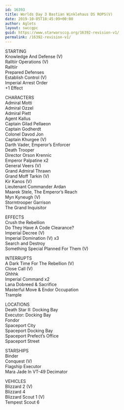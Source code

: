 ```yaml
---
id: 16393
title: Worlds Day 3 Bastian Winklehaus DS ROPS(V)
date: 2019-10-05T18:45:09+00:00
author: Aglets
layout: swccgpc
guid: https://www.starwarsccg.org/16392-revision-v1/
permalink: /16392-revision-v1/
---
```

STARTING  
Knowledge And Defense (V)  
Ralltiir Operations (V)  
Ralltiir  
Prepared Defenses  
Establish Control (V)  
Imperial Arrest Order  
+1 Effect

CHARACTERS  
Admiral Motti  
Admiral Ozzel  
Admiral Piett  
Agent Kallus  
Captain Gilad Pellaeon  
Captain Godherdt  
Colonel Davod Jon  
Captain Khurgee (V)  
Darth Vader, Emperor’s Enforcer  
Death Trooper  
Director Orson Krennic  
Emperor Palpatine x2  
General Veers (V)  
Grand Admiral Thrawn  
Grand Moff Tarkin (V)  
Kir Kanos (V)  
Lieutenant Commander Ardan  
Maarek Stele, The Emperor’s Reach  
Myn Kyneugh (V)  
Stormtrooper Garrison  
The Grand Inquisitor

EFFECTS  
Crush the Rebellion  
Do They Have A Code Clearance?  
Imperial Decree (V)  
Imperial Domination (V) x3  
Search and Destroy  
Something Special Planned For Them (V)

INTERRUPTS  
A Dark Time For The Rebellion (V)  
Close Call (V)  
Ghhhk  
Imperial Command x2  
Lana Dobreed & Sacrifice  
Masterful Move & Endor Occupation  
Trample

LOCATIONS  
Death Star II: Docking Bay  
Executor: Docking Bay  
Fondor  
Spaceport City  
Spaceport Docking Bay  
Spaceport Prefect’s Office  
Spaceport Street

STARSHIPS  
Binder  
Conquest (V)  
Flagship Executor  
Mara Jade In VT-49 Decimator

VEHICLES  
Blizzard 2 (V)  
Blizzard 4  
Blizzard Scout 1 (V)  
Tempest Scout 6